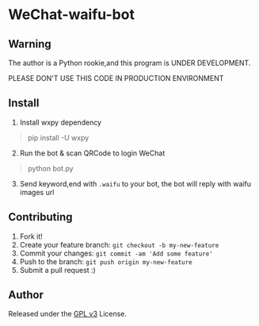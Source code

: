 # WeChat-waifu-bot

## Warning

The author is a Python rookie,and this program is UNDER DEVELOPMENT.

PLEASE DON'T USE THIS CODE IN PRODUCTION ENVIRONMENT

## Install

1. Install wxpy dependency

> pip install -U wxpy

2. Run the bot & scan QRCode to login WeChat

> python bot.py

3. Send keyword,end with `.waifu` to your bot, the bot will reply with waifu images url

## Contributing

1. Fork it!
2. Create your feature branch: `git checkout -b my-new-feature`
3. Commit your changes: `git commit -am 'Add some feature'`
4. Push to the branch: `git push origin my-new-feature`
5. Submit a pull request :)

## Author

Released under the [GPL v3](./LICENSE) License.